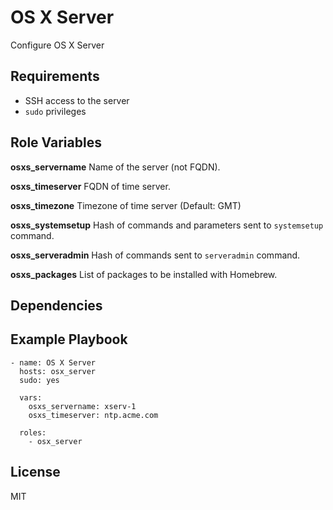 OS X Server
=========

Configure OS X Server

Requirements
------------

* SSH access to the server
* `sudo` privileges

Role Variables
--------------
**osxs_servername**     Name of the server (not FQDN).

**osxs_timeserver**     FQDN of time server.

**osxs_timezone**       Timezone of time server (Default: GMT)

**osxs_systemsetup**    Hash of commands and parameters sent to `systemsetup` command.

**osxs_serveradmin**    Hash of commands sent to `serveradmin` command.

**osxs_packages**       List of packages to be installed with Homebrew.


Dependencies
------------



Example Playbook
----------------

    - name: OS X Server
      hosts: osx_server
      sudo: yes

      vars:
        osxs_servername: xserv-1
        osxs_timeserver: ntp.acme.com

      roles:
        - osx_server

License
-------

MIT
